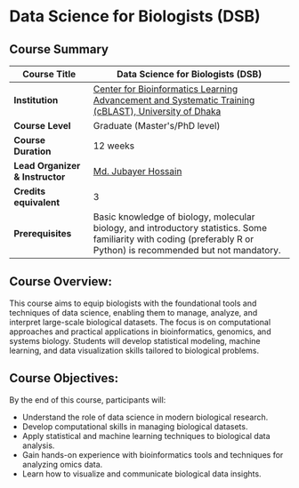 # Data Science for Biologists (DSB)

## Course Summary  
| **Course Title**      | Data Science for Biologists (DSB)                                       |
|-----------------------|-------------------------------------------------------------------------|
| **Institution**        | [Center for Bioinformatics Learning Advancement and Systematic Training (cBLAST), University of Dhaka](https://www.cblast.du.ac.bd/) |
| **Course Level**       | Graduate (Master's/PhD level)                                           |
| **Course Duration**    | 12 weeks                                                                |
| **Lead Organizer & Instructor**  | [Md. Jubayer Hossain](https://hossainlab.github.io/)                                                   |
| **Credits equivalent**            | 3                                                                       |
| **Prerequisites**      | Basic knowledge of biology, molecular biology, and introductory statistics. Some familiarity with coding (preferably R or Python) is recommended but not mandatory. |

## Course Overview:
This course aims to equip biologists with the foundational tools and techniques of data science, enabling them to manage, analyze, and interpret large-scale biological datasets. The focus is on computational approaches and practical applications in bioinformatics, genomics, and systems biology. Students will develop statistical modeling, machine learning, and data visualization skills tailored to biological problems.

## Course Objectives:
By the end of this course, participants will:

- Understand the role of data science in modern biological research.
- Develop computational skills in managing biological datasets.
- Apply statistical and machine learning techniques to biological data analysis.
- Gain hands-on experience with bioinformatics tools and techniques for analyzing omics data.
- Learn how to visualize and communicate biological data insights.

